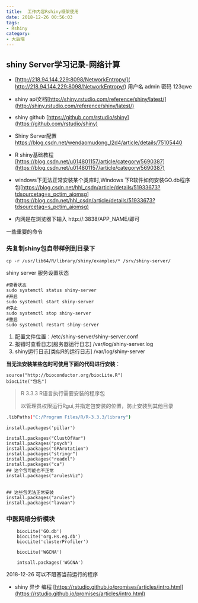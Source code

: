 ```yaml
---
title:  工作内容Rshiny框架使用
date: 2018-12-26 00:56:03
tags:
- Rshiny
category:
- 大后端
---
```




## shiny Server学习记录-网络计算
* [http://218.94.144.229:8098/NetworkEntropy/]( http://218.94.144.229:8098/NetworkEntropy/)  用户名 admin 密码 123qwe
* shiny api文档[http://shiny.rstudio.com/reference/shiny/latest/](http://shiny.rstudio.com/reference/shiny/latest/)
* shiny github [https://github.com/rstudio/shiny](https://github.com/rstudio/shiny)
* Shiny Server配置 https://blog.csdn.net/wendaomudong_l2d4/article/details/75105440
* R shiny基础教程 [https://blog.csdn.net/u014801157/article/category/5690387](https://blog.csdn.net/u014801157/article/category/5690387)
* windows下无法正常安装某个类库时,Windows 下R软件如何安装GO.db程序包[https://blog.csdn.net/hhl_csdn/article/details/51933673?tdsourcetag=s_pctim_aiomsg](https://blog.csdn.net/hhl_csdn/article/details/51933673?tdsourcetag=s_pctim_aiomsg)



* 内网是在浏览器下输入 http://:3838/APP_NAME/即可 


一些重要的命令

### 先复制shiny包自带样例到目录下
~~~
cp -r /usr/lib64/R/library/shiny/examples/* /srv/shiny-server/   
~~~

shiny server 服务设置状态
~~~
#查看状态
sudo systemctl status shiny-server
#开启
sudo systemctl start shiny-server
#停止
sudo systemctl stop shiny-server
#重启
sudo systemctl restart shiny-server
~~~

1) 配置文件位置：/etc/shiny-server/shiny-server.conf 
2) 报错时查看日志[服务器运行日志] 
/var/log/shiny-server.log 
3) shiny运行日志[类似R的运行日志] 
/var/log/shiny-server


**当无法安装某些包时可使用下面的代码进行安装**：

~~~
source("http://bioconductor.org/biocLite.R")
biocLite("包名")
~~~


> R 3.3.3  R语言执行需要安装的程序包
> 
> 以管理员权限运行Rgui,并指定包安装的位置，防止安装到其他目录
~~~bash
.libPaths("C:/Program Files/R/R-3.3.3/library")
~~~

~~~
install.packages('pillar')

install.packages("ClustOfVar")
install.packages("psych")
install.packages("GPArotation")
install.packages("stringr")
install.packages("readxl")
install.packages("ca")
## 这个包可能也不正常
install.packages("arulesViz")


## 这些包无法正常安装
install.packages("arules") 
install.packages("lavaan")
~~~


### 中医网络分析模块
~~~
    biocLite('GO.db')
    biocLite('org.Hs.eg.db')
    biocLite('clusterProfiler')

    biocLite('WGCNA')

    intsall.packages('WGCNA')
~~~



2018-12-26
可以不阻塞当前运行的程序
* shiny 异步 编程 [https://rstudio.github.io/promises/articles/intro.html](https://rstudio.github.io/promises/articles/intro.html)

